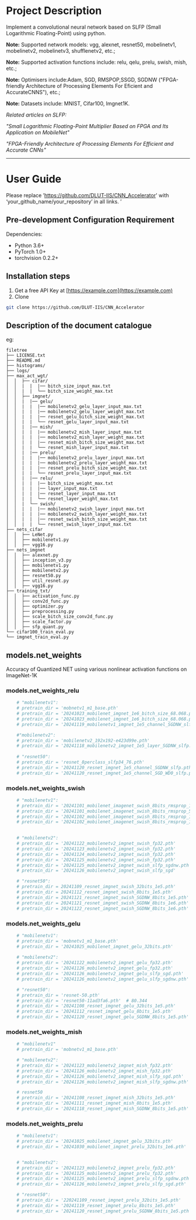 # Project Description

Implement a convolutional neural network based on SLFP (Small Logarithmic Floating-Point) using python.  

**Note:** Supported network models: vgg, alexnet, resnet50, mobelinetv1, mobelinetv2, mobelinetv3, shufflenetv2, etc.;   

**Note:** Supported activation functions include: relu, qelu, prelu, swish, mish, etc.;  

**Note:** Optimisers include:Adam, SGD, RMSPOP,SSGD, SGDNW ("FPGA-friendly Architecture of Processing Elements For Eficient and AccurateCNNS"), etc.;  

**Note:** Datasets include: MNIST, Cifar100, lmgnet1K.  


*Related articles on SLFP:*

*"Small Logarithmic Floating-Point Multiplier Based on FPGA and Its Application on MobileNet"*  

*"FPGA-Friendly Architecture of Processing Elements For Efficient and Accurate CNNs"*  

****

# User Guide

Please replace ’https://github.com/DLUT-IIS/CNN_Accelerator' with ‘your_github_name/your_repository’ in all links. ’

## Pre-development Configuration Requirement

Dependencies:
- Python 3.6+
- PyTorch 1.0+
- torchvision 0.2.2+

## **Installation steps**

1. Get a free API Key at [https://example.com](https://example.com)
2. Clone 

```sh
git clone https://github.com/DLUT-IIS/CNN_Accelerator
```

## Description of the document catalogue
eg:

```
filetree 
├── LICENSE.txt
├── README.md
├── histograms/
├── logs/
├── max_act_wgt/
│  │  ├── cifar/
│  │  |  |  |── bitch_size_input_max.txt
│  │  |  |  └── bitch_size_weight_max.txt
│  │  ├── imgnet/
│  │  |  |── gelu/
│  │  |  |  |── mobilenetv2_gelu_layer_input_max.txt
│  │  |  |  |── mobilenetv2_gelu_layer_weight_max.txt
│  │  |  |  |── resnet_gelu_bitch_size_weight_max.txt
│  │  |  |  └── resnet_gelu_layer_input_max.txt
│  │  |  |── mish/
│  │  |  |  |── mobilenetv2_mish_layer_input_max.txt
│  │  |  |  |── mobilenetv2_mish_layer_weight_max.txt
│  │  |  |  |── resnet_mish_bitch_size_weight_max.txt
│  │  |  |  └── resnet_mish_layer_input_max.txt
│  │  |  |── prelu/
│  │  |  |  |── mobilenetv2_prelu_layer_input_max.txt
│  │  |  |  |── mobilenetv2_prelu_layer_weight_max.txt
│  │  |  |  |── resnet_prelu_bitch_size_weight_max.txt
│  │  |  |  └── resnet_prelu_layer_input_max.txt
│  │  |  |── relu/
│  │  |  |  |── bitch_size_weight_max.txt
│  │  |  |  |── layer_input_max.txt
│  │  |  |  |── resnet_layer_input_max.txt
│  │  |  |  └── resnet_layer_weight_max.txt
│  │  |  └── swish/
│  │  |  |  |── mobilenetv2_swish_layer_input_max.txt
│  │  |  |  |── mobilenetv2_swish_layer_weight_max.txt
│  │  |  |  |── resnet_swish_bitch_size_weight_max.txt
│  │  |  |  └── resnet_swish_layer_input_max.txt
├── nets_cifar
│  │  ├── LeNet.py
│  │  ├── mobilenetv1.py
│  │  ├── vgg16.py
├── nets_imgnet
│  │  ├── alexnet.py
│  │  ├── inception_v3.py
│  │  ├── mobilenetv1.py
│  │  ├── mobilenetv2.py
│  │  ├── resnet50.py
│  │  ├── util_resnet.py
│  │  ├── vgg16.py
├── training_txt/
│  │  ├── activation_func.py
│  │  ├── conv2d_func.py
│  │  ├── optimizer.py
│  │  ├── preprocessing.py
│  │  ├── scale_bitch_size_conv2d_func.py
│  │  ├── scale_factor.py
│  │  ├── sfp_quant.py
└── cifar100_train_eval.py
└── imgnet_train_eval.py

```

## models.net_weights

Accuracy of Quantized NET using various nonlinear activation functions on ImageNet-1K   

### models.net_weights_relu

```python
    # "mobilenetv1":
    # pretrain_dir = 'mobnetv1_m1_base.pth'                                   # 68.786%
    # pretrain_dir = '20241023_mobilenet_imgnet_1e6_bitch_size_68.068.pth'    # 68.068%  
    # pretrain_dir = '20241023_mobilenet_imgnet_1e6_bitch_size_68.068.pth'    # 68.068%
    # pretrain_dir = '20241119_mobilenetv1_imgnet_1e5_channel_SGDNW_slfp.pth' # 68.064% 

    #"mobilenetv2":
    # pretrain_dir = 'mobilenetv2_192x192-e423d99e.pth'                       # 72.254% 
    # pretrain_dir = '20241118_mobilenetv2_imgnet_1e5_layer_SGDNW_slfp.pth'   # 71.872% 
                                     
    # "resnet50":
    # pretrain_dir = 'resnet_8perclass_slfp34_76.pth'                         # 75.864%
    # pretrain_dir = '20241120_resnet_imgnet_1e5_channel_SGDNW_slfp.pth'      # 76.276%
    # pretrain_dir = '20241120_resnet_imgnet_1e5_channel_SGD_WD0_slfp.pth'    # 76.352% 
```

### models.net_weights_swish

```python
    # "mobilenetv1":  
    # pretrain_dir = '20241101_mobilenet_imagenet_swish_8bits_rmsprop_1e4_32.pth' # 66.644%
    # pretrain_dir = '20241101_mobilenet_imagenet_swish_8bits_rmsprop_5e6_32.pth' # 67.294%
    # pretrain_dir = '20241102_mobilenet_imagenet_swish_8bits_rmsprop_1e6_64.pth' # 67.396%
    # pretrain_dir = '20241102_mobilenet_imagenet_swish_8bits_rmsprop_1e6_128.pth'# 67.418%

  
    # "mobilenetv2":
    # pretrain_dir = '20241122_mobilenetv2_imgnet_swish_fp32.pth'             # 71.862%
    # pretrain_dir = '20241123_mobilenetv2_imgnet_swish_fp32.pth'             # 71.976%
    # pretrain_dir = '20241124_mobilenetv2_imgnet_swish_fp32.pth'             # 71.952%
    # pretrain_dir = '20241125_mobilenetv2_imgnet_swish_fp32.pth'             # 72.366%
    # pretrain_dir = '20241125_mobilenetv2_imgnet_swish_slfp_sgdnw.pth'       # 71.688% 
    # pretrain_dir = '20241126_mobilenetv2_imgnet_swish_slfp_sgd'             # 71.404%

    # "resnet50":
    # pretrain_dir = 20241109_resnet_imgnet_swish_32bits_1e5.pth'             # 79.64%
    # pretrain_dir = 20241112_resnet_imgnet_swish_8bits_1e5.pth'              # 78.482, 78.8%
    # pretrain_dir = 20241121_resnet_imgnet_swish_SGDNW_8bits_1e5.pth'        # 78.608%
    # pretrain_dir = 20241121_resnet_imgnet_swish_SGDNW_8bits_1e6.pth'        # 78.64%
    # pretrain_dir = 20241122_resnet_imgnet_swish_SGDNW_8bits_1e6.pth'        # 78.71%
```

### models.net_weights_gelu

```python
    # "mobilenetv1":
    # pretrain_dir = 'mobnetv1_m1_base.pth'                                  # 68.786%
    # pretrain_dir = '20241025_mobilenet_imgnet_gelu_32bits.pth'             # 4.928%
  
    # "mobilenetv2":
    # pretrain_dir = '20241122_mobilenetv2_imgnet_gelu_fp32.pth'             # 71.782% 
    # pretrain_dir = '20241126_mobilenetv2_imgnet_gelu_fp32.pth'             # 72.122% 
    # pretrain_dir = '20241126_mobilenetv2_imgnet_gelu_slfp_sgd.pth'         # 71.276%
    # pretrain_dir = '20241126_mobilenetv2_imgnet_gelu_slfp_sgdnw.pth'       # 71.588%

    # "resnet50":
    # pretrain_dir = 'resnet-50.pth'
    # pretrain_dir = 'resnet50-11ad3fa6.pth'  # 80.344
    # pretrain_dir = '20241108_resnet_imgnet_gelu_32bits_1e5.pth'            # 74.11%
    # pretrain_dir = '20241112_resnet_imgnet_gelu_8bits_1e5.pth'             # 73.118%
    # pretrain_dir = '20241120_resnet_imgnet_gelu_SGDNW_8bits_1e5.pth'       # 73.432%
```

### models.net_weights_mish

```python
    # "mobilenetv1"
    # pretrain_dir = 'mobnetv1_m1_base.pth'                             	 # 68.786%

    # "mobilenetv2":
    # pretrain_dir = '20241123_mobilenetv2_imgnet_mish_fp32.pth'             # 71.628%
    # pretrain_dir = '20241126_mobilenetv2_imgnet_mish_fp32.pth'             # 72.298%
    # pretrain_dir = '20241126_mobilenetv2_imgnet_mish_slfp_sgd.pth'         # 71.466%
    # pretrain_dir = '20241126_mobilenetv2_imgnet_mish_slfp_sgdnw.pth'       # 71.914%

    # resnet50
    # pretrain_dir = '20241108_resnet_imgnet_mish_32bits_1e5.pth'            # 79.78%
    # pretrain_dir = '20241111_resnet_imgnet_mish_8bits_1e5.pth'             # 77.722%
    # pretrain_dir = '20241118_resnet_imgnet_mish_SGDNW_8bits_1e5.pth'       # 78.154%
```

### models.net_weights_prelu

```python
    # "mobilenetv1":
    # pretrain_dir = '20241025_mobilenet_imgnet_gelu_32bits.pth'             # 64.928%
    # pretrain_dir = '20241030_mobilenet_imgnet_prelu_32bits_1e6.pth'        # 68.302%


    # "mobilenetv2":
    # pretrain_dir = '20241123_mobilenetv2_imgnet_prelu_fp32.pth'            # 71.968%
    # pretrain_dir = '20241125_mobilenetv2_imgnet_prelu_fp32.pth'            # 72.334%
    # pretrain_dir = '20241125_mobilenetv2_imgnet_prelu_slfp_sgdnw.pth'      # 71.502%
    # pretrain_dir = '20241126_mobilenetv2_imgnet_prelu_slfp_sgd.pth'        # 71.366%

    # "resnet50":
    # pretrain_dir = '220241109_resnet_imgnet_prelu_32bits_1e5.pth'          # 79.22% 
    # pretrain_dir = '20241119_resnet_imgnet_prelu_8bits_1e5.pth'            # 76.51% 
    # pretrain_dir = '20241120_resnet_imgnet_prelu_SGDNW_8bits_1e5.pth'      # 77.128% 
```


